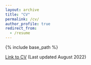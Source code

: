 ```yaml
---
layout: archive
title: "CV"
permalink: /cv/
author_profile: true
redirect_from:
  - /resume
---
```


{% include base_path %}


[Link to CV](https://hannahql.github.io/files/Li_Hannah_CV_080822.pdf) (Last updated August 2022)
